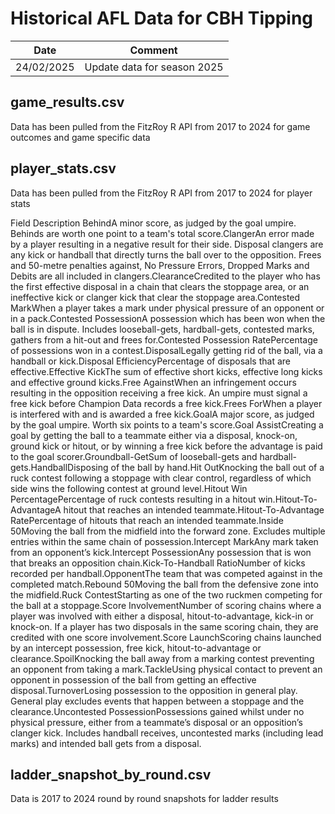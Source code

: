 # Historical AFL Data for CBH Tipping

<table>
    <thead>
        <tr>
            <th>Date</th>
            <th>Comment</th>
        </tr>
    </thead>
        <tr>
            <td>24/02/2025</td>
            <td>Update data for season 2025</td>
        </tr>

</table>

## game_results.csv
Data has been pulled from the FitzRoy R API from 2017 to 2024 for game outcomes and game specific data

## player_stats.csv
Data has been pulled from the FitzRoy R API from 2017 to 2024 for player stats
<tbody>
    <tr>
        <th>Field</th>
        <th>Description</th>
    </tr>
    <tr class="stats-glossary__item"><td class="stats-glossary__item-label">Behind</td><td class="stats-glossary__item-description">A minor score, as judged by the goal umpire. Behinds are worth one point to a team's total score.</td></tr></tbody><tbody><tr class="stats-glossary__item"><td class="stats-glossary__item-label">Clanger</td><td class="stats-glossary__item-description">An error made by a player resulting in a negative result for their side. Disposal clangers are any kick or handball that directly turns the ball over to the opposition. Frees and 50-metre penalties against, No Pressure Errors, Dropped Marks and Debits are all included in clangers.</td></tr><tr class="stats-glossary__item"><td class="stats-glossary__item-label">Clearance</td><td class="stats-glossary__item-description">Credited to the player who has the first effective disposal in a chain that clears the stoppage area, or an ineffective kick or clanger kick that clear the stoppage area.</td></tr><tr class="stats-glossary__item"><td class="stats-glossary__item-label">Contested Mark</td><td class="stats-glossary__item-description">When a player takes a mark under physical pressure of an opponent or in a pack.</td></tr><tr class="stats-glossary__item"><td class="stats-glossary__item-label">Contested Possession</td><td class="stats-glossary__item-description">A possession which has been won when the ball is in dispute. Includes looseball-gets, hardball-gets, contested marks,  gathers from a hit-out and frees for.</td></tr><tr class="stats-glossary__item"><td class="stats-glossary__item-label">Contested Possession Rate</td><td class="stats-glossary__item-description">Percentage of possessions won in a contest.</td></tr></tbody><tbody><tr class="stats-glossary__item"><td class="stats-glossary__item-label">Disposal</td><td class="stats-glossary__item-description">Legally getting rid of the ball, via a handball or kick.</td></tr><tr class="stats-glossary__item"><td class="stats-glossary__item-label">Disposal Efficiency</td><td class="stats-glossary__item-description">Percentage of disposals that are effective.</td></tr></tbody><tbody><tr class="stats-glossary__item"><td class="stats-glossary__item-label">Effective Kick</td><td class="stats-glossary__item-description">The sum of effective short kicks, effective long kicks and effective ground kicks.</td></tr></tbody><tbody><tr class="stats-glossary__item"><td class="stats-glossary__item-label">Free Against</td><td class="stats-glossary__item-description">When an infringement occurs resulting in the opposition receiving a free kick. An umpire must signal a free kick before Champion Data records a free kick.</td></tr><tr class="stats-glossary__item"><td class="stats-glossary__item-label">Frees For</td><td class="stats-glossary__item-description">When a player is interfered with and is awarded a free kick.</td></tr></tbody><tbody><tr class="stats-glossary__item"><td class="stats-glossary__item-label">Goal</td><td class="stats-glossary__item-description">A major score, as judged by the goal umpire. Worth six points to a team's score.</td></tr><tr class="stats-glossary__item"><td class="stats-glossary__item-label">Goal Assist</td><td class="stats-glossary__item-description">Creating a goal by getting the ball to a teammate either via a disposal, knock-on, ground kick or hitout, or by winning a free kick before the advantage is paid to the goal scorer.</td></tr><tr class="stats-glossary__item"><td class="stats-glossary__item-label">Groundball-Get</td><td class="stats-glossary__item-description">Sum of looseball-gets and hardball-gets.</td></tr></tbody><tbody><tr class="stats-glossary__item"><td class="stats-glossary__item-label">Handball</td><td class="stats-glossary__item-description">Disposing of the ball by hand.</td></tr><tr class="stats-glossary__item"><td class="stats-glossary__item-label">Hit Out</td><td class="stats-glossary__item-description">Knocking the ball out of a ruck contest following a stoppage with clear control, regardless of which side wins the following contest at ground level.</td></tr><tr class="stats-glossary__item"><td class="stats-glossary__item-label">Hitout Win Percentage</td><td class="stats-glossary__item-description">Percentage of ruck contests resulting in a hitout win.</td></tr><tr class="stats-glossary__item"><td class="stats-glossary__item-label">Hitout-To-Advantage</td><td class="stats-glossary__item-description">A hitout that reaches an intended teammate.</td></tr><tr class="stats-glossary__item"><td class="stats-glossary__item-label">Hitout-To-Advantage Rate</td><td class="stats-glossary__item-description">Percentage of hitouts that reach an intended teammate.</td></tr></tbody><tbody><tr class="stats-glossary__item"><td class="stats-glossary__item-label">Inside 50</td><td class="stats-glossary__item-description">Moving the ball from the midfield into the forward zone. Excludes multiple entries within the same chain of possession.</td></tr><tr class="stats-glossary__item"><td class="stats-glossary__item-label">Intercept Mark</td><td class="stats-glossary__item-description">Any mark taken from an opponent’s kick.</td></tr><tr class="stats-glossary__item"><td class="stats-glossary__item-label">Intercept Possession</td><td class="stats-glossary__item-description">Any possession that is won that breaks an opposition chain.</td></tr></tbody><tbody><tr class="stats-glossary__item"><td class="stats-glossary__item-label">Kick-To-Handball Ratio</td><td class="stats-glossary__item-description">Number of kicks recorded per handball.</td></tr></tbody><tbody><tr class="stats-glossary__item"><td class="stats-glossary__item-label">Opponent</td><td class="stats-glossary__item-description">The team that was competed against in the completed match.</td></tr></tbody><tbody><tr class="stats-glossary__item"><td class="stats-glossary__item-label">Rebound 50</td><td class="stats-glossary__item-description">Moving the ball from the defensive zone into the midfield.</td></tr><tr class="stats-glossary__item"><td class="stats-glossary__item-label">Ruck Contest</td><td class="stats-glossary__item-description">Starting as one of the two ruckmen competing for the ball at a stoppage.</td></tr></tbody><tbody><tr class="stats-glossary__item"><td class="stats-glossary__item-label">Score Involvement</td><td class="stats-glossary__item-description">Number of scoring chains where a player was involved with either a disposal, hitout-to-advantage, kick-in or knock-on. If a player has two disposals in the same scoring chain, they are credited with one score involvement.</td></tr><tr class="stats-glossary__item"><td class="stats-glossary__item-label">Score Launch</td><td class="stats-glossary__item-description">Scoring chains launched by an intercept possession, free kick, hitout-to-advantage or clearance.</td></tr><tr class="stats-glossary__item"><td class="stats-glossary__item-label">Spoil</td><td class="stats-glossary__item-description">Knocking the ball away from a marking contest preventing an opponent from taking a mark.</td></tr></tbody><tbody><tr class="stats-glossary__item"><td class="stats-glossary__item-label">Tackle</td><td class="stats-glossary__item-description">Using physical contact to prevent an opponent in possession of the ball from getting an effective disposal.</td></tr><tr class="stats-glossary__item"><td class="stats-glossary__item-label">Turnover</td><td class="stats-glossary__item-description">Losing possession to the opposition in general play. General play excludes events that happen between a stoppage and the clearance.</td></tr></tbody><tbody><tr class="stats-glossary__item"><td class="stats-glossary__item-label">Uncontested Possession</td><td class="stats-glossary__item-description">Possessions gained whilst under no physical pressure, either from a teammate’s disposal or an opposition’s clanger kick. Includes handball receives, uncontested marks (including lead marks) and intended ball gets from a disposal.</td></tr></tbody></table></div>

## ladder_snapshot_by_round.csv
Data is 2017 to 2024 round by round snapshots for ladder results
